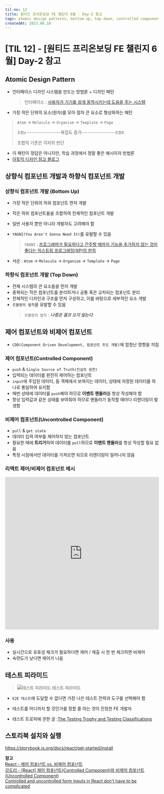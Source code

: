 ```yaml
---
til-no: 12
title: 원티드 프리온보딩 FE 챌린지 6월 - Day-2 참고
tags: atomic design patterns, bottom up, top down, controlled component, uncontrolled component, set up storybook
createdAt: 2023.06.10
---
```


# [TIL 12] - [원티드 프리온보딩 FE 챌린지 6월] Day-2 참고

## Atomic Design Pattern

- 인터페이스 디자인 시스템을 만드는 방법론 + 디자인 패턴
  > 인터페이스 : [사용자가 기기를 쉽게 동작시키는데 도움을 주는 시스템](<https://ko.wikipedia.org/wiki/%EC%9D%B8%ED%84%B0%ED%8E%98%EC%9D%B4%EC%8A%A4_(%EC%BB%B4%ED%93%A8%ED%8C%85)>)
- 가장 작은 단위의 요소(원자)를 모아 점차 큰 요소로 형상화하는 패턴

> `Atom` -> `Molecule` -> `Organism` -> `Template` -> `Page`
>
> `조합x` -----------------복잡도 증가-----------------`조합O`
>
> 조합의 기준은 각자의 판단

- 이 패턴이 정답은 아니지만, 학습 과정에서 정말 좋은 예시이자 방법론
- [아토믹 디자인 참고 블로그](https://bradfrost.com/blog/post/atomic-web-design/)

## 상향식 컴포넌트 개발과 하향식 컴포넌트 개발

### 상향식 컴포넌트 개발 (Bottom Up)

- 가장 작은 단위의 하위 컴포넌트 먼저 개발
- 작은 하위 컴포넌트들을 조합하여 전체적인 컴포넌트 개발
- 일반 사용자 뿐만 아니라 개발자도 고려해야 함
- `YAGNI(You Aren't Gonna Need It)`를 유발할 수 있음

  > `YAGNI` : [프로그래머가 필요하다고 간주할 때까지 기능을 추가하지 않는 것이 좋다는 익스트림 프로그래밍(XP)의 원칙](https://ko.wikipedia.org/wiki/YAGNI)

- 서순 : `Atom` -> `Molecule` -> `Organism` -> `Template` -> `Page`

### 하향식 컴포넌트 개발 (Top Down)

- 전체 시스템의 큰 요소들을 먼저 개발
- 중복되는 작은 컴포넌트를 분리하거나 공통 혹은 교차되는 컴포넌트 분리
- 전체적인 디자인과 구조를 먼저 구성하고, 이를 바탕으로 세부적인 요소 개발
- `르블랑의 법칙`을 유발할 수 있음
  > `르블랑의 법칙` : **_나중은 결코 오지 않는다_**

## 제어 컴포넌트와 비제어 컴포넌트

- `CDD(Component Driven Development, 컴포넌트 주도 개발)`에 엄청난 영향을 끼침

### 제어 컴포넌트(Controlled Component)

- `push` & `Single Source of Truth(진실의 원천)`
- 입력되는 데이터를 완전히 제어하는 컴포넌트
- `input`에 주입된 데이터, 돔 객체에서 보여지는 데이터, 상태에 저장된 데이터를 하나로 통일하여 유지함
- 매번 상태에 데이터를 `push`해야 하므로 **이벤트 핸들러**를 항상 작성해야 함
- 항상 입력값과 같은 상태를 보여줘야 하므로 핸들러가 동작할 때마다 리렌더링이 발생함

### 비제어 컴포넌트(Uncontrolled Component)

- `pull` & `get state`
- 데이터 입력 여부를 제어하지 않는 컴포넌트
- 필요한 때에 **트리거**하여 데이터를 `pull`하므로 **이벤트 핸들러**를 항상 작성할 필요 없음
- 특정 시점에서만 데이터를 가져오면 되므로 리렌더링이 일어나지 않음

### 리액트 제어/비제어 컴포넌트 예시

<iframe src="https://codesandbox.io/embed/immutable-dream-gzzx8k?fontsize=14&hidenavigation=1&theme=dark"
     style="width:100%; height:500px; border:0; border-radius: 4px; overflow:hidden;"
     title="immutable-dream-gzzx8k"
     allow="accelerometer; ambient-light-sensor; camera; encrypted-media; geolocation; gyroscope; hid; microphone; midi; payment; usb; vr; xr-spatial-tracking"
     sandbox="allow-forms allow-modals allow-popups allow-presentation allow-same-origin allow-scripts"
   ></iframe>

### 사용

- 실시간으로 유효성 체크가 필요하다면 제어 / 제출 시 한 번 체크하면 비제어
- 숙련도가 낮다면 제어가 나음

## 테스트 피라미드

> ![테스트 피라미드](https://martinfowler.com/bliki/images/testPyramid/test-pyramid.png "테스트 피라미드")
> 테스트 피라미드

- `E2E 테스트`에 도달할 수 없다면 가장 나은 테스트 전략과 도구를 선택해야 함
- 테스트를 어디까지 할 것인가를 정할 줄 아는 것이 진정한 FE 개발자

- 테스트 트로피에 관한 글 :[The Testing Trophy and Testing Classifications](https://kentcdodds.com/blog/the-testing-trophy-and-testing-classifications)

## 스토리북 설치와 실행

<https://storybook.js.org/docs/react/get-started/install>

**참고**\
[React - 제어 컴포넌트 vs. 비제어 컴포넌트](https://ko.legacy.reactjs.org/docs/glossary.html#%EC%A0%9C%EC%96%B4-%EC%BB%B4%ED%8F%AC%EB%84%8C%ED%8A%B8-vs-%EB%B9%84%EC%A0%9C%EC%96%B4-%EC%BB%B4%ED%8F%AC%EB%84%8C%ED%8A%B8)\
[강도리 - [React] 제어 컴포넌트(Controlled Component)와 비제어 컴포넌트(Uncontrolled Component)](https://dori-coding.tistory.com/entry/React-%EC%A0%9C%EC%96%B4-%EC%BB%B4%ED%8F%AC%EB%84%8C%ED%8A%B8Controlled-Component%EC%99%80-%EB%B9%84%EC%A0%9C%EC%96%B4-%EC%BB%B4%ED%8F%AC%EB%84%8C%ED%8A%B8Uncontrolled-Component)\
[Controlled and uncontrolled form inputs in React don't have to be complicated](https://goshacmd.com/controlled-vs-uncontrolled-inputs-react/)
